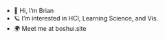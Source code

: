 - 👋 Hi, I’m Brian
- 🪐 I’m interested in HCI, Learning Science, and Vis.
- 🌍 Meet me at boshui.site

<!---
BrianCyan/BrianCyan is a ✨ special ✨ repository because its `README.md` (this file) appears on your GitHub profile.
You can click the Preview link to take a look at your changes.
--->
